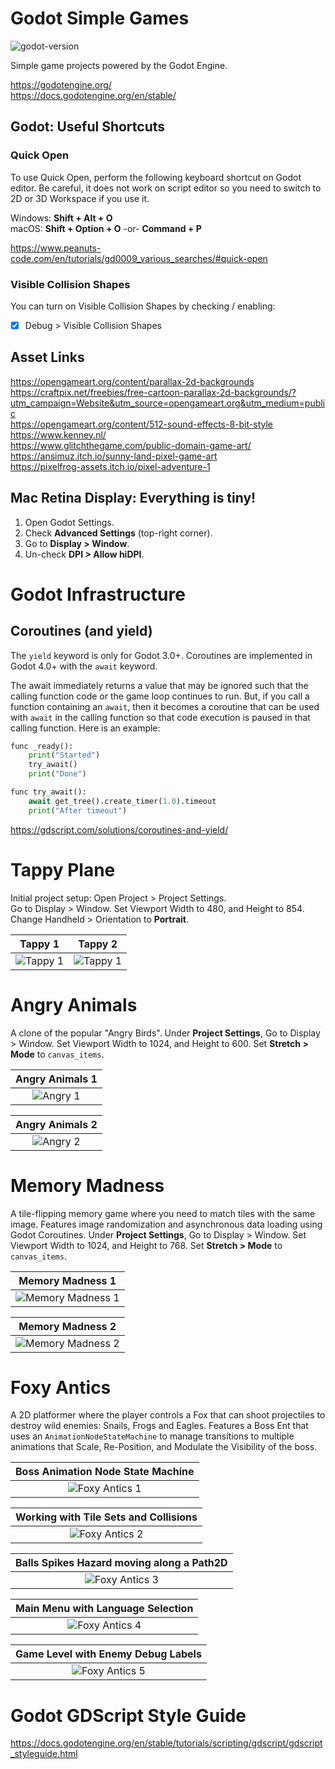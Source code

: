 # Godot Simple Games

![godot-version](https://img.shields.io/badge/Godot-4.2.1-blue)

Simple game projects powered by the Godot Engine.  

https://godotengine.org/  
https://docs.godotengine.org/en/stable/  


## Godot: Useful Shortcuts

### Quick Open
To use Quick Open, perform the following keyboard shortcut on Godot editor. 
Be careful, it does not work on script editor so you need to switch to 2D or 
3D Workspace if you use it.

Windows: **Shift + Alt + O**  
macOS: **Shift + Option + O** -or- **Command + P**  

https://www.peanuts-code.com/en/tutorials/gd0009_various_searches/#quick-open  

### Visible Collision Shapes
You can turn on Visible Collision Shapes by checking / enabling:  
- [x] Debug > Visible Collision Shapes


## Asset Links
https://opengameart.org/content/parallax-2d-backgrounds  
https://craftpix.net/freebies/free-cartoon-parallax-2d-backgrounds/?utm_campaign=Website&utm_source=opengameart.org&utm_medium=public  
https://opengameart.org/content/512-sound-effects-8-bit-style  
https://www.kenney.nl/  
https://www.glitchthegame.com/public-domain-game-art/  
https://ansimuz.itch.io/sunny-land-pixel-game-art  
https://pixelfrog-assets.itch.io/pixel-adventure-1  

## Mac Retina Display: Everything is tiny!
1. Open Godot Settings.
2. Check **Advanced Settings** (top-right corner).
3. Go to **Display > Window**.
4. Un-check **DPI > Allow hiDPI**.


# Godot Infrastructure

## Coroutines (and yield)

The `yield` keyword is only for Godot 3.0+. Coroutines are implemented in 
Godot 4.0+ with the `await` keyword.

The await immediately returns a value that may be ignored such that the calling 
function code or the game loop continues to run. But, if you call a function 
containing an `await`, then it becomes a coroutine that can be used with `await` 
in the calling function so that code execution is paused in that calling 
function. Here is an example:

```python
func _ready():
    print("Started")
    try_await()
    print("Done")

func try_await():
    await get_tree().create_timer(1.0).timeout
    print("After timeout")
```

https://gdscript.com/solutions/coroutines-and-yield/

# Tappy Plane
Initial project setup: Open Project > Project Settings.  
Go to Display > Window. Set Viewport Width to 480, and Height to 854.  
Change Handheld > Orientation to **Portrait**.

| Tappy 1 | Tappy 2 |
| :---: | :---: |
![Tappy 1](Screenshot/tappy-01.png) | ![Tappy 1](Screenshot/tappy-02.png)

# Angry Animals
A clone of the popular "Angry Birds". Under **Project Settings**, 
Go to Display > Window. Set Viewport Width to 1024, and Height to 600. 
Set **Stretch > Mode** to `canvas_items`.

| Angry Animals 1 |
| :---: |
| ![Angry 1](Screenshot/angry-01.png) |

| Angry Animals 2 |
| :---: |
| ![Angry 2](Screenshot/angry-02.png) |

# Memory Madness
A tile-flipping memory game where you need to match tiles with the 
same image. Features image randomization and asynchronous data loading 
using Godot Coroutines. Under **Project Settings**, 
Go to Display > Window. Set Viewport Width to 1024, and Height to 768. 
Set **Stretch > Mode** to `canvas_items`.

| Memory Madness 1 |
| :---: |
| ![Memory Madness 1](Screenshot/memory-01.png) |

| Memory Madness 2 |
| :---: |
| ![Memory Madness 2](Screenshot/memory-02.png) |

# Foxy Antics
A 2D platformer where the player controls a Fox that can shoot projectiles
to destroy wild enemies: Snails, Frogs and Eagles. Features a Boss Ent that
uses an `AnimationNodeStateMachine` to manage transitions to multiple
animations that Scale, Re-Position, and Modulate the Visibility of the boss.

| Boss Animation Node State Machine |
| :---: |
| ![Foxy Antics 1](Screenshot/foxy-01.png) |

| Working with Tile Sets and Collisions |
| :---: |
| ![Foxy Antics 2](Screenshot/foxy-02.png) |

| Balls Spikes Hazard moving along a Path2D |
| :---: |
| ![Foxy Antics 3](Screenshot/foxy-03.png) |

| Main Menu with Language Selection |
| :---: |
| ![Foxy Antics 4](Screenshot/foxy-04.png) |

| Game Level with Enemy Debug Labels |
| :---: |
| ![Foxy Antics 5](Screenshot/foxy-05.png) |

# Godot GDScript Style Guide
https://docs.godotengine.org/en/stable/tutorials/scripting/gdscript/gdscript_styleguide.html  
